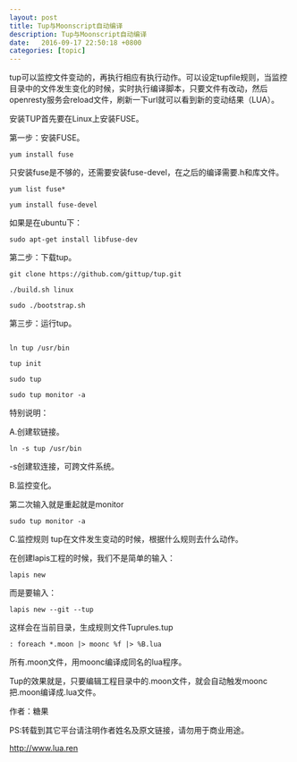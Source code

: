 ```yaml
---
layout: post
title: Tup与Moonscript自动编译
description: Tup与Moonscript自动编译
date:   2016-09-17 22:50:18 +0800 
categories: [topic]
---
```

tup可以监控文件变动的，再执行相应有执行动作。可以设定tupfile规则，当监控目录中的文件发生变化的时候，实时执行编译脚本，只要文件有改动，然后openresty服务会reload文件，刷新一下url就可以看到新的变动结果（LUA）。

安装TUP首先要在Linux上安装FUSE。

第一步：安装FUSE。
```
yum install fuse
```
只安装fuse是不够的，还需要安装fuse-devel，在之后的编译需要.h和库文件。

```
yum list fuse*

yum install fuse-devel
```

如果是在ubuntu下：
```
sudo apt-get install libfuse-dev
```

第二步：下载tup。
```
git clone https://github.com/gittup/tup.git

./build.sh linux

sudo ./bootstrap.sh
```

第三步：运行tup。
```

ln tup /usr/bin

tup init

sudo tup

sudo tup monitor -a
```

特别说明：

A.创建软链接。

```
ln -s tup /usr/bin
```
-s创建软连接，可跨文件系统。

B.监控变化。

第二次输入就是重起就是monitor

```
sudo tup monitor -a
```


C.监控规则
tup在文件发生变动的时候，根据什么规则去什么动作。

在创建lapis工程的时候，我们不是简单的输入：
```
lapis new
```

而是要输入：

```
lapis new --git --tup
```

这样会在当前目录，生成规则文件Tuprules.tup
```
: foreach *.moon |> moonc %f |> %B.lua  
```
所有.moon文件，用moonc编译成同名的lua程序。


Tup的效果就是，只要编辑工程目录中的.moon文件，就会自动触发moonc把.moon编译成.lua文件。


作者：糖果

PS:转载到其它平台请注明作者姓名及原文链接，请勿用于商业用途。

http://www.lua.ren